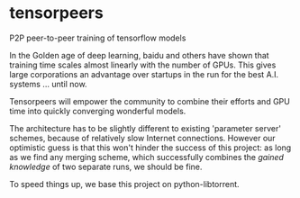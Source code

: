 # tensorpeers
P2P peer-to-peer training of tensorflow models

In the Golden age of deep learning, baidu and others have shown that training time scales almost linearly with the number of GPUs.
This gives large corporations an advantage over startups in the run for the best A.I. systems ... until now.

Tensorpeers will empower the community to combine their efforts and GPU time into quickly converging wonderful models.

The architecture has to be slightly different to existing 'parameter server' schemes, because of relatively slow Internet connections. However our optimistic guess is that this won't hinder the success of this project: as long as we find any  merging scheme, which successfully combines the *gained knowledge* of two separate runs, we should be fine.

To speed things up, we base this project on python-libtorrent.
